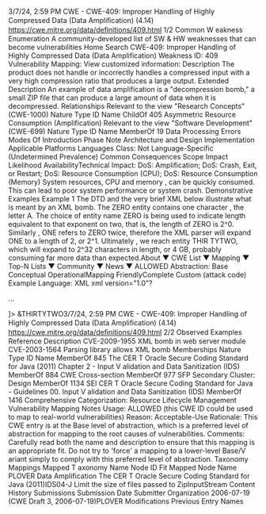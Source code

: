 3/7/24, 2:59 PM CWE - CWE-409: Improper Handling of Highly Compressed Data (Data Ampliﬁcation) (4.14)
https://cwe.mitre.org/data/deﬁnitions/409.html 1/2
Common W eakness Enumeration
A community-developed list of SW & HW weaknesses that can become
vulnerabilities
Home Search
CWE-409: Improper Handling of Highly Compressed Data (Data Amplification)
Weakness ID: 409
Vulnerability Mapping: 
View customized information:
 Description
The product does not handle or incorrectly handles a compressed input with a very high compression ratio that produces a large
output.
 Extended Description
An example of data amplification is a "decompression bomb," a small ZIP file that can produce a large amount of data when it is
decompressed.
 Relationships
 Relevant to the view "Research Concepts" (CWE-1000)
Nature Type ID Name
ChildOf 405 Asymmetric Resource Consumption (Amplification)
 Relevant to the view "Software Development" (CWE-699)
Nature Type ID Name
MemberOf 19 Data Processing Errors
 Modes Of Introduction
Phase Note
Architecture and Design
Implementation
 Applicable Platforms
Languages
Class: Not Language-Specific (Undetermined Prevalence)
 Common Consequences
Scope Impact Likelihood
AvailabilityTechnical Impact: DoS: Amplification; DoS: Crash, Exit, or Restart; DoS: Resource Consumption (CPU); DoS: Resource
Consumption (Memory)
System resources, CPU and memory , can be quickly consumed. This can lead to poor system
performance or system crash.
 Demonstrative Examples
Example 1
The DTD and the very brief XML below illustrate what is meant by an XML bomb. The ZERO entity contains one character , the letter
A. The choice of entity name ZERO is being used to indicate length equivalent to that exponent on two, that is, the length of ZERO is
2^0. Similarly , ONE refers to ZERO twice, therefore the XML parser will expand ONE to a length of 2, or 2^1. Ultimately , we reach
entity THIR TYTWO, which will expand to 2^32 characters in length, or 4 GB, probably consuming far more data than expected.About ▼ CWE List ▼ Mapping ▼ Top-N Lists ▼ Community ▼ News ▼
ALLOWED
Abstraction: Base
Conceptual OperationalMapping
FriendlyComplete Custom
(attack code) Example Language: XML 
xml version="1.0"?



...

]>
&THIRTYTWO3/7/24, 2:59 PM CWE - CWE-409: Improper Handling of Highly Compressed Data (Data Ampliﬁcation) (4.14)
https://cwe.mitre.org/data/deﬁnitions/409.html 2/2
 Observed Examples
Reference Description
CVE-2009-1955 XML bomb in web server module
CVE-2003-1564 Parsing library allows XML bomb
 Memberships
Nature Type ID Name
MemberOf 845 The CER T Oracle Secure Coding Standard for Java (2011) Chapter 2 - Input V alidation and
Data Sanitization (IDS)
MemberOf 884 CWE Cross-section
MemberOf 977 SFP Secondary Cluster: Design
MemberOf 1134 SEI CER T Oracle Secure Coding Standard for Java - Guidelines 00. Input V alidation and Data
Sanitization (IDS)
MemberOf 1416 Comprehensive Categorization: Resource Lifecycle Management
 Vulnerability Mapping Notes
Usage: ALLOWED (this CWE ID could be used to map to real-world vulnerabilities)
Reason: Acceptable-Use
Rationale:
This CWE entry is at the Base level of abstraction, which is a preferred level of abstraction for mapping to the root causes of
vulnerabilities.
Comments:
Carefully read both the name and description to ensure that this mapping is an appropriate fit. Do not try to 'force' a mapping to a
lower-level Base/V ariant simply to comply with this preferred level of abstraction.
 Taxonomy Mappings
Mapped T axonomy Name Node ID Fit Mapped Node Name
PLOVER Data Amplification
The CER T Oracle Secure
Coding Standard for Java
(2011)IDS04-J Limit the size of files passed to ZipInputStream
 Content History
 Submissions
Submission Date Submitter Organization
2006-07-19
(CWE Draft 3, 2006-07-19)PLOVER
 Modifications
 Previous Entry Names
